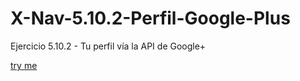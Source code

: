 # X-Nav-5.10.2-Perfil-Google-Plus
Ejercicio 5.10.2 - Tu perfil vía la API de Google+

[try me](https://storresb.github.io/X-Nav-5.10.2-Perfil-Google-Plus/googleplus-me.html)
